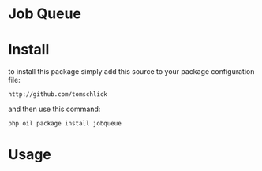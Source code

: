 # Job Queue

# Install

to install this package simply add this source to your package configuration file:

	http://github.com/tomschlick

and then use this command:

	php oil package install jobqueue

# Usage